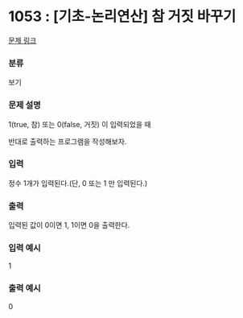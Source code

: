 # 1053 : [기초-논리연산] 참 거짓 바꾸기

[문제 링크](https://www.codeup.kr/problem.php?id=1053)

### 분류

보기

### 문제 설명

<p>1(true, 참) 또는 0(false, 거짓) 이 입력되었을 때</p>
<p>반대로 출력하는 프로그램을 작성해보자.</p>

### 입력

<p>정수 1개가 입력된다.(단, 0 또는 1 만 입력된다.)</p>


### 출력

<p>입력된 값이 0이면 1, 1이면 0을 출력한다.</p>

### 입력 예시

<p>1</p>

### 출력 예시

<p>0</p>

